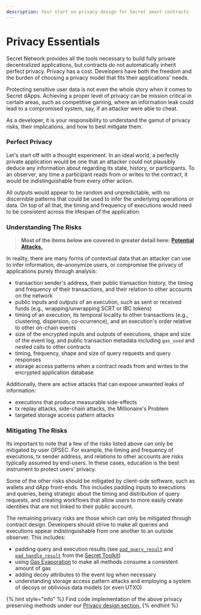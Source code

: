 ```yaml
---
description: Your start on privacy design for Secret smart contracts
---
```


# Privacy Essentials

Secret Network provides all the tools necessary to build fully private decentralized applications, but contracts do not automatically inherit perfect privacy. Privacy has a cost. Developers have both the freedom and the burden of choosing a privacy model that fits their applications' needs.

Protecting sensitive user data is not even the whole story when it comes to Secret dApps. Achieving a proper level of privacy can be mission critical in certain areas, such as competitive gaming, where an information leak could lead to a compromised system, say, if an attacker were able to cheat.

As a developer, it is your responsibility to understand the gamut of privacy risks, their implications, and how to best mitigate them.

### Perfect Privacy

Let's start off with a thought experiment. In an ideal world, a perfectly private application would be one that an attacker could not plausibly deduce any information about regarding its state, history, or participants. To an observer, any time a participant reads from or writes to the contract, it would be indistinguishable from every other action.

All outputs would appear to be random and unpredictable, with no discernible patterns that could be used to infer the underlying operations or data. On top of all that, the timing and frequency of executions would need to be consistent across the lifespan of the application.

### Understanding The Risks

> **Most of the items below are covered in greater detail here:** [**Potential Attacks.**](broken-reference)

In reality, there are many forms of contextual data that an attacker can use to infer information, de-anonymize users, or compromise the privacy of applications purely through analysis:

* transaction sender's address, their public transaction history, the timing and frequency of their transactions, and their relation to other accounts on the network
* public inputs and outputs of an execution, such as sent or received funds (e.g., wrapping/unwrapping SCRT or IBC tokens)
* timing of an execution, its temporal locality to other transactions (e.g., clustering, dispersion, co-ocurrence), and an execution's order relative to other on-chain events
* size of the encrypted inputs and outputs of executions, shape and size of the event log, and public transaction metadata including `gas_used` and nested calls to other contracts
* timing, frequency, shape and size of query requests and query responses
* storage access patterns when a contract reads from and writes to the encrypted application database

Additionally, there are active attacks that can expose unwanted leaks of information:

* executions that produce measurable side-effects
* tx replay attacks, side-chain attacks, the Millionaire's Problem
* targeted storage access pattern attacks

### Mitigating The Risks

Its important to note that a few of the risks listed above can only be mitigated by user OPSEC. For example, the timing and frequency of executions, tx sender address, and relations to other accounts are risks typically assumed by end-users. In these cases, education is the best instrument to protect users' privacy.

Some of the other risks should be mitigated by client-side software, such as wallets and dApp front-ends. This includes padding inputs to executions and queries, being strategic about the timing and distribution of query requests, and creating workflows that allow users to more easily create identities that are not linked to their public account.

The remaining privacy risks are those which can only be mitigated through contract design. Developers should strive to make all queries and executions appear indistinguishable from one another to an outside observer. This includes:

* padding query and execution results (see [`pad_query_result`](https://github.com/scrtlabs/secret-toolkit/blob/master/packages/utils/src/padding.rs#L43) and [`pad_handle_result`](https://docs.scrt.network/secret-network-documentation/development/development-concepts/privacy-design/gas-evaporation-and-tracking) from the [Secret Toolkit](https://docs.scrt.network/secret-network-documentation/development/tools-and-libraries/contract-development/secret-toolkit))
* using [Gas Evaporation](../../privacy-design/gas-evaporation-and-tracking.md) to make all methods consume a consistent amount of gas
* adding decoy attributes to the event log when necessary
* understanding storage access pattern attacks and employing a system of decoys or oblivious data models (or even UTXO)

{% hint style="info" %}
Find code implementation of the above privacy preserving methods under our [Privacy design section.](../../privacy-design/)
{% endhint %}
